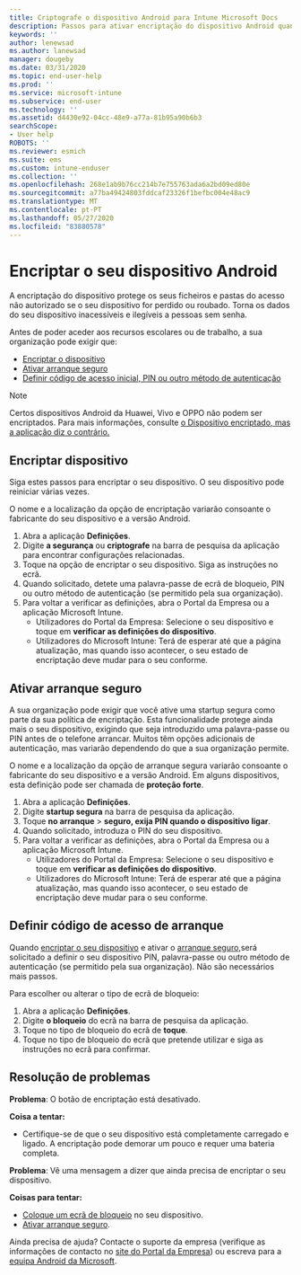```yaml
---
title: Criptografe o dispositivo Android para Intune Microsoft Docs
description: Passos para ativar encriptação do dispositivo Android quando exigido pela Intune
keywords: ''
author: lenewsad
ms.author: lanewsad
manager: dougeby
ms.date: 03/31/2020
ms.topic: end-user-help
ms.prod: ''
ms.service: microsoft-intune
ms.subservice: end-user
ms.technology: ''
ms.assetid: d4430e92-04cc-48e9-a77a-81b95a90b6b3
searchScope:
- User help
ROBOTS: ''
ms.reviewer: esmich
ms.suite: ems
ms.custom: intune-enduser
ms.collection: ''
ms.openlocfilehash: 268e1ab9b76cc214b7e755763ada6a2bd09ed80e
ms.sourcegitcommit: a77ba49424803fddcaf23326f1befbc004e48ac9
ms.translationtype: MT
ms.contentlocale: pt-PT
ms.lasthandoff: 05/27/2020
ms.locfileid: "83880578"
---
```

# <a name="encrypting-your-android-device"></a>Encriptar o seu dispositivo Android

A encriptação do dispositivo protege os seus ficheiros e pastas do acesso não autorizado se o seu dispositivo for perdido ou roubado. Torna os dados do seu dispositivo inacessíveis e ilegíveis a pessoas sem senha. 

Antes de poder aceder aos recursos escolares ou de trabalho, a sua organização pode exigir que:

* [Encriptar o dispositivo](#encrypt-device)
* [Ativar arranque seguro](#enable-secure-startup)
* [Definir código de acesso inicial, PIN ou outro método de autenticação](#set-startup-passcode)  

> [!Note]
> Certos dispositivos Android da Huawei, Vivo e OPPO não podem ser encriptados. Para mais informações, consulte [o Dispositivo encriptado, mas a aplicação diz o contrário.](your-device-appears-encrypted-but-cp-says-otherwise-android.md)  

## <a name="encrypt-device"></a>Encriptar dispositivo

Siga estes passos para encriptar o seu dispositivo. O seu dispositivo pode reiniciar várias vezes. 

O nome e a localização da opção de encriptação variarão consoante o fabricante do seu dispositivo e a versão Android. 

1. Abra a aplicação **Definições**.
2. Digite **a segurança** ou **criptografe** na barra de pesquisa da aplicação para encontrar configurações relacionadas.
3. Toque na opção de encriptar o seu dispositivo. Siga as instruções no ecrã.  
4. Quando solicitado, detete uma palavra-passe de ecrã de bloqueio, PIN ou outro método de autenticação (se permitido pela sua organização). 
5. Para voltar a verificar as definições, abra o Portal da Empresa ou a aplicação Microsoft Intune.
    * Utilizadores do Portal da Empresa: Selecione o seu dispositivo e toque em **verificar as definições do dispositivo**. 
    * Utilizadores do Microsoft Intune: Terá de esperar até que a página atualização, mas quando isso acontecer, o seu estado de encriptação deve mudar para o seu conforme. 

## <a name="enable-secure-startup"></a>Ativar arranque seguro

A sua organização pode exigir que você ative uma startup segura como parte da sua política de encriptação. Esta funcionalidade protege ainda mais o seu dispositivo, exigindo que seja introduzido uma palavra-passe ou PIN antes de o telefone arrancar. Muitos têm opções adicionais de autenticação, mas variarão dependendo do que a sua organização permite. 

O nome e a localização da opção de arranque segura variarão consoante o fabricante do seu dispositivo e a versão Android. Em alguns dispositivos, esta definição pode ser chamada de **proteção forte**. 

1. Abra a aplicação **Definições**.
2. Digite **startup segura** na barra de pesquisa da aplicação.
3. Toque **no arranque**  >  **seguro, exija PIN quando o dispositivo ligar**.
4. Quando solicitado, introduza o PIN do seu dispositivo.   
5. Para voltar a verificar as definições, abra o Portal da Empresa ou a aplicação Microsoft Intune.
    * Utilizadores do Portal da Empresa: Selecione o seu dispositivo e toque em **verificar as definições do dispositivo**. 
    * Utilizadores do Microsoft Intune: Terá de esperar até que a página atualização, mas quando isso acontecer, o seu estado de encriptação deve mudar para o seu conforme.  


## <a name="set-startup-passcode"></a>Definir código de acesso de arranque   
Quando [encriptar o seu dispositivo](#encrypt-device) e ativar o [arranque seguro,](#enable-secure-startup)será solicitado a definir o seu dispositivo PIN, palavra-passe ou outro método de autenticação (se permitido pela sua organização). Não são necessários mais passos. 

Para escolher ou alterar o tipo de ecrã de bloqueio:

1. Abra a aplicação **Definições**.
2. Digite **o bloqueio** do ecrã na barra de pesquisa da aplicação.
3. Toque no tipo de bloqueio do ecrã de **toque**.
4. Toque no tipo de bloqueio do ecrã que pretende utilizar e siga as instruções no ecrã para confirmar.  

## <a name="troubleshoot"></a>Resolução de problemas    
**Problema**: O botão de encriptação está desativado.   

**Coisa a tentar:** 
* Certifique-se de que o seu dispositivo está completamente carregado e ligado. A encriptação pode demorar um pouco e requer uma bateria completa.   

**Problema**: Vê uma mensagem a dizer que ainda precisa de encriptar o seu dispositivo.  

**Coisas para tentar:**
   *  [Coloque um ecrã de bloqueio](#set-startup-passcode) no seu dispositivo. 
   * [Ativar arranque seguro](#enable-secure-startup).

Ainda precisa de ajuda? Contacte o suporte da empresa (verifique as informações de contacto no [site do Portal da Empresa](https://go.microsoft.com/fwlink/?linkid=2010980)) ou escreva para a <a href="mailto:wintunedroidfbk@microsoft.com?subject=I'm having trouble with encryption on my Android device&body=Describe the issue you're experiencing here.">equipa Android da Microsoft</a>.  
